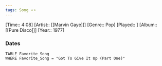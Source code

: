 ```yaml
---
tags: Song ⭐⭐ 
---
```

[Time:: 4:08]
[Artist:: [[Marvin Gaye]]]
[Genre:: Pop]
[Played:: ]
[Album:: [[Pure Disco]]]
[Year:: 1977]
### Dates
````dataview
TABLE Favorite_Song
WHERE Favorite_Song = "Got To Give It Up (Part One)"
````